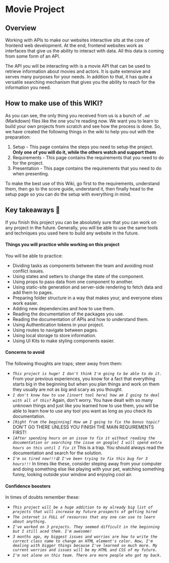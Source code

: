 # Movie Project

## Overview

Working with APIs to make our websites interactive sits at the core of frontend web development. At the end, frontend websites work as interfaces that give us the ability to interact with data. All this data is coming from some form of an API.

The API you will be interacting with is a movie API that can be used to retrieve information about movies and actors. It is quite extensive and serves many purposes for your needs. In addition to that, it has quite a versatile searching mechanism that gives you the ability to reach for the information you need.

## How to make use of this WIKI?

As you can see, the only thing you received from us is a bunch of `.md` (Markdown) files like the one you're reading now. We want you to learn to build your own projects from scratch and see how the process is done. So, we have created the following things in the wiki to help you out with the preparation:

1. Setup - This page contains the steps you need to setup the project. **Only one of you will do it, while the others watch and support them**
2. Requirements - This page contains the requirements that you need to do for the project.
3. Presentation - This page contains the requirements that you need to do when presenting.

To make the best use of this Wiki, go first to the requirements, understand them, then go to the score guide, understand it, then finally head to the setup page so you can do the setup with everything in mind.

## Key takeaways 🎉

If you finish this project you can be absolutely sure that you can work on any project in the future. Generally, you will be able to use the same tools and techniques you used here to build any website in the future.

#### Things you will practice while working on this project

You will be able to practice:

- Dividing tasks as components between the team and avoiding most conflict issues.
- Using states and setters to change the state of the component.
- Using props to pass data from one component to another.
- Using static-site generation and server-side rendering to fetch data and add them to pages.
- Preparing folder structure in a way that makes your, and everyone elses work easier.
- Adding new dependencies and how to use them.
- Reading the documentation of the packages you use.
- Reading the documentation of APIs and how to understand them.
- Using Authentication tokens in your project.
- Using routes to navigate between pages.
- Using local storage to store information.
- Using UI Kits to make styling components easier.

#### Concerns to avoid

The following thoughts are traps; steer away from them:

- _`This project is huge! I don't think I'm going to be able to do it.`_ From your previous experiences, you know for a fact that everything starts big in the beginning but when you plan things and work on them they usually are not as big and scary as you thought.
- _`I don't know how to use [insert tool here] how am I going to deal with all of this?`_ Again, don't worry. You have dealt with so many unknown things and just like you learned how to use them, you will be able to learn how to use any tool you want as long as you check its documentation.
- _`[Right from the beginning] How am I going to fix the bonus topic?`_ DON'T GO THERE UNLESS YOU FINISH THE MAIN REQUIREMENTS FIRST!
- _`[After spending hours on an issue to fix it without reading the documentation or searching the issue on google] I will spend extra hours on this until I fix it`_ This is a trap. You should always read the documentation and search for the solution.
- _`I'm so tired now!!!😩 I've been trying to fix this bug for 3 hours!!!`_ In times like these, consider steping away from your computer and doing something else like playing with your pet, watching something funny, looking outside your window and enjoying cool air.

#### Confidence boosters

In times of doubts remember these:

- _`This project will be a huge addition to my already big list of projects that will increase my future prospects of getting hired`_
- _`The internet is FULL of resources that any one can use to learn about anything.`_
- _`I've worked on 3 projects. They seemed difficult in the beginning but I still aced them. I'm awesome!`_
- _`3 months ago, my biggest issues and worries are how to write the correct class name to change an HTML element's color. Now, I'm dealing with bigger things because I've learned so much more. My current worries and issues will be my HTML and CSS of my future.`_
- _`I'm not alone on this team. There are more people who got my back.`_
